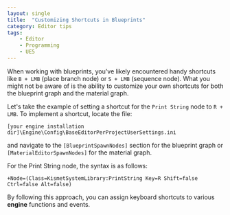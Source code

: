 ```yaml
---
layout: single
title:  "Customizing Shortcuts in Blueprints"
category: Editor tips
tags:
    - Editor
    - Programming
    - UE5
---
```


When working with blueprints, you've likely encountered handy shortcuts like `B + LMB` (place branch node) or `S + LMB` (sequence node). What you might not be aware of is the ability to customize your own shortcuts for both the blueprint graph and the material graph.

Let's take the example of setting a shortcut for the `Print String` node to `R + LMB`. To implement a shortcut, locate the file:

 ```
 [your engine installation dir]\Engine\Config\BaseEditorPerProjectUserSettings.ini
 ```
 
and navigate to the `[BlueprintSpawnNodes]` section for the blueprint graph or `[MaterialEditorSpawnNodes]` for the material graph.

For the Print String node, the syntax is as follows:

 ```
 +Node=(Class=KismetSystemLibrary:PrintString Key=R Shift=false Ctrl=false Alt=false)
 ```

By following this approach, you can assign keyboard shortcuts to various **engine** functions and events.